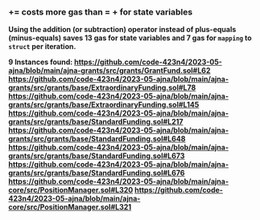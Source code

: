 ### <a> += <b> costs more gas than <a> = <a> + <b> for state variables

Using the addition (or subtraction) operator instead of plus-equals (minus-equals) saves 13 gas for state variables and 7 gas for `mapping` to `struct` per iteration.

9 Instances found:
https://github.com/code-423n4/2023-05-ajna/blob/main/ajna-grants/src/grants/GrantFund.sol#L62
https://github.com/code-423n4/2023-05-ajna/blob/main/ajna-grants/src/grants/base/ExtraordinaryFunding.sol#L78
https://github.com/code-423n4/2023-05-ajna/blob/main/ajna-grants/src/grants/base/ExtraordinaryFunding.sol#L145
https://github.com/code-423n4/2023-05-ajna/blob/main/ajna-grants/src/grants/base/StandardFunding.sol#L217
https://github.com/code-423n4/2023-05-ajna/blob/main/ajna-grants/src/grants/base/StandardFunding.sol#L648
https://github.com/code-423n4/2023-05-ajna/blob/main/ajna-grants/src/grants/base/StandardFunding.sol#L673
https://github.com/code-423n4/2023-05-ajna/blob/main/ajna-grants/src/grants/base/StandardFunding.sol#L676
https://github.com/code-423n4/2023-05-ajna/blob/main/ajna-core/src/PositionManager.sol#L320
https://github.com/code-423n4/2023-05-ajna/blob/main/ajna-core/src/PositionManager.sol#L321